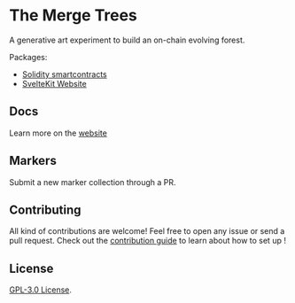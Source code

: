 # The Merge Trees

A generative art experiment to build an on-chain evolving forest.

Packages:

- [Solidity smartcontracts](packages/contracts/)
- [SvelteKit Website](packages/website/)

## Docs

Learn more on the [website](https://themergetrees.xyz)

## Markers

Submit a new marker collection through a PR.

## Contributing

All kind of contributions are welcome! Feel free to open any issue or send a pull request.
Check out the [contribution guide](CONTRIBUTING.md/) to learn about how to set up !

## License

[GPL-3.0 License](LICENSE).
